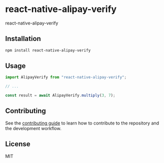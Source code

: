 # react-native-alipay-verify

react-native-alipay-verify

## Installation

```sh
npm install react-native-alipay-verify
```

## Usage

```js
import AlipayVerify from "react-native-alipay-verify";

// ...

const result = await AlipayVerify.multiply(3, 7);
```

## Contributing

See the [contributing guide](CONTRIBUTING.md) to learn how to contribute to the repository and the development workflow.

## License

MIT

